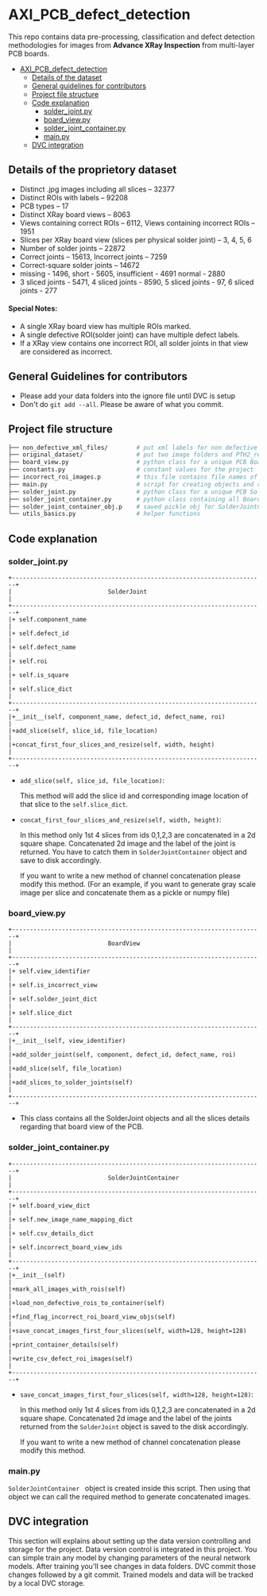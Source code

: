 # AXI_PCB_defect_detection

This repo contains data pre-processing, classification and defect detection methodologies for images from **Advance XRay Inspection** from multi-layer PCB boards.

- [AXI_PCB_defect_detection](#AXI_PCB_defect_detection)
  * [Details of the dataset](#general-guidelines)
  * [General guidelines for contributors](#general-guidelines)
  * [Project file structure](#project-file-structure)
  * [Code explanation](#code-explanation)
    + [solder_joint.py](#solder_joint)
    + [board_view.py](#board_view)
    + [solder_joint_container.py](#solder_joint_container)
    + [main.py](#main)
  * [DVC integration](#dvc-integration)

## Details of the proprietory dataset
- Distinct .jpg images including all slices – 32377
- Distinct ROIs with labels – 92208
- PCB types – 17
- Distinct XRay board views – 8063
- Views containing correct ROIs – 6112, Views containing incorrect ROIs – 1951
- Slices per XRay board view (slices per physical solder joint) – 3, 4, 5, 6
- Number of solder joints – 22872
- Correct joints – 15613,  Incorrect joints – 7259
- Correct-square solder joints – 14672
- missing - 1496, short - 5605, insufficient - 4691 normal - 2880
- 3 sliced joints - 5471, 4 sliced joints - 8590, 5 sliced joints - 97, 6 sliced joints - 277

#### Special Notes:
- A single XRay board view has multiple ROIs marked.
- A single defective ROI(solder joint) can have multiple defect labels.
- If a XRay view contains one incorrect ROI, all solder joints in that view are considered as incorrect.


## General Guidelines for contributors
- Please add your data folders into the ignore file until DVC is setup
- Don't do `git add --all`. Please be aware of what you commit.

## Project file structure

```bash
├── non_defective_xml_files/        # put xml labels for non defective rois here
├── original_dataset/               # put two image folders and PTH2_reviewed.csv inside this
├── board_view.py                   # python class for a unique PCB BoardView
├── constants.py                    # constant values for the project
├── incorrect_roi_images.p          # this file contains file names of all incorrect rois
├── main.py                         # script for creating objects and run ROI concatenation
├── solder_joint.py                 # python class for a unique PCB SolderJoint
├── solder_joint_container.py       # python class containing all BoardView and SolderJoint objs
├── solder_joint_container_obj.p    # saved pickle obj for SolderJointContainer class
└── utils_basics.py                 # helper functions
```

## Code explanation

### solder_joint.py

```
+-----------------------------------------------------------------------+
|                           SolderJoint                                 |
+-----------------------------------------------------------------------+
|+ self.component_name                                                  |
|+ self.defect_id                                                       |
|+ self.defect_name                                                     |
|+ self.roi                                                             |
|+ self.is_square                                                       |
|+ self.slice_dict                                                      |
+-----------------------------------------------------------------------+
|+__init__(self, component_name, defect_id, defect_name, roi)           |
|+add_slice(self, slice_id, file_location)                              |
|+concat_first_four_slices_and_resize(self, width, height)              |
+-----------------------------------------------------------------------+
```

- `add_slice(self, slice_id, file_location)`:

  This method will add the slice id and corresponding image location of that slice to the `self.slice_dict`.

- `concat_first_four_slices_and_resize(self, width, height)`:

  In this method only 1st 4 slices from ids 0,1,2,3 are concatenated in a 2d square shape. Concatenated 2d image and the label of the joint is returned. You have to catch them in `SolderJointContainer` object and save to disk accordingly.

  If you want to write a new method of channel concatenation please modify this method. (For an example, if you want to generate gray scale image per slice and concatenate them as a pickle or numpy file)

### board_view.py

```
+-----------------------------------------------------------------------+
|                           BoardView                                   |
+-----------------------------------------------------------------------+
|+ self.view_identifier                                                 |
|+ self.is_incorrect_view                                               |
|+ self.solder_joint_dict                                               |
|+ self.slice_dict                                                      |
+-----------------------------------------------------------------------+
|+__init__(self, view_identifier)                                       |
|+add_solder_joint(self, component, defect_id, defect_name, roi)        |
|+add_slice(self, file_location)                                        |
|+add_slices_to_solder_joints(self)                                     |
+-----------------------------------------------------------------------+
```

- This class contains all the SolderJoint objects and all the slices details regarding that board view of the PCB.

### solder_joint_container.py

```
+-----------------------------------------------------------------------+
|                           SolderJointContainer                        |
+-----------------------------------------------------------------------+
|+ self.board_view_dict                                                 |
|+ self.new_image_name_mapping_dict                                     |
|+ self.csv_details_dict                                                |
|+ self.incorrect_board_view_ids                                        |
+-----------------------------------------------------------------------+
|+__init__(self)                                                        |
|+mark_all_images_with_rois(self)                                       |
|+load_non_defective_rois_to_container(self)                            |
|+find_flag_incorrect_roi_board_view_objs(self)                         |
|+save_concat_images_first_four_slices(self, width=128, height=128)     |
|+print_container_details(self)                                         |
|+write_csv_defect_roi_images(self)                                     |
+-----------------------------------------------------------------------+
```

- `save_concat_images_first_four_slices(self, width=128, height=128)`:

  In this method only 1st 4 slices from ids 0,1,2,3 are concatenated in a 2d square shape. Concatenated 2d image and the label of the joints returned from the `SolderJoint` object is saved to the disk accordingly.

  If you want to write a new method of channel concatenation please modify this method.

### main.py

`SolderJointContainer ` object is created inside this script. Then using that object we can call the required method to generate concatenated images.

## DVC integration

This section will explains about setting up the data version controlling and storage for the project. Data version control is integrated in this project. You can simple train any model by changing parameters of the neural network models. After training you'll see changes in data folders. DVC commit those changes followed by a git commit. Trained models and data will be tracked by a local DVC storage.
